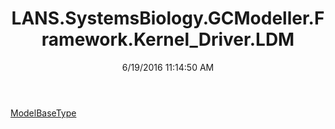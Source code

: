 ﻿---
title: LANS.SystemsBiology.GCModeller.Framework.Kernel_Driver.LDM
date: 6/19/2016 11:14:50 AM
---

[ModelBaseType](T-LANS.SystemsBiology.GCModeller.Framework.Kernel_Driver.LDM.ModelBaseType.html)
